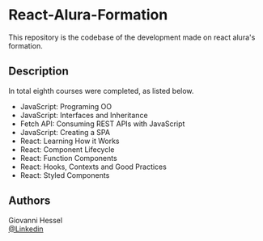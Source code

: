 # React-Alura-Formation

This repository is the codebase of the development made on react alura's formation.

## Description

In total eighth courses were completed, as listed below.

* JavaScript: Programing OO
* JavaScript: Interfaces and Inheritance
* Fetch API: Consuming REST APIs with JavaScript
* JavaScript: Creating a SPA
* React: Learning How it Works
* React: Component Lifecycle
* React: Function Components
* React: Hooks, Contexts and Good Practices
* React: Styled Components

## Authors

Giovanni Hessel\
[@Linkedin](https://www.linkedin.com/in/giovanni-garcia-hessel-137b1393/)